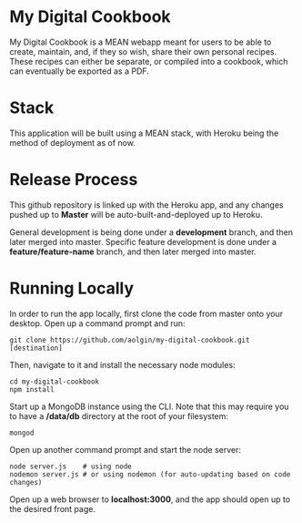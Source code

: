 
My Digital Cookbook
===================

My Digital Cookbook is a MEAN webapp meant for users to be able to create, maintain, and, if they so wish, share their own personal recipes. These recipes can either be separate, or compiled into a cookbook, which can eventually be exported as a PDF.


Stack
=====

This application will be built using a MEAN stack, with Heroku being the method of deployment as of now.


Release Process
===============

This github repository is linked up with the Heroku app, and any changes pushed up to **Master** will be auto-built-and-deployed up to Heroku.

General development is being done under a **development** branch, and then later merged into master. Specific feature development is done under a **feature/feature-name** branch, and then later merged into master.


Running Locally
===============

In order to run the app locally, first clone the code from master onto your desktop. Open up a command prompt and run:

```
git clone https://github.com/aolgin/my-digital-cookbook.git [destination]
```

Then, navigate to it and install the necessary node modules:

```
cd my-digital-cookbook
npm install
```

Start up a MongoDB instance using the CLI. Note that this may require you to have a **/data/db** directory at the root of your filesystem:

```
mongod
```

Open up another command prompt and start the node server:

```
node server.js    # using node
nodemon server.js # or using nodemon (for auto-updating based on code changes)
```

Open up a web browser to **localhost:3000**, and the app should open up to the desired front page.
